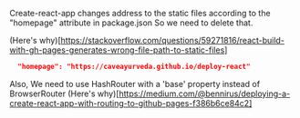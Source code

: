 Create-react-app changes address to the static files according to the "homepage" attribute in package.json
So we need to delete that.

(Here's why)[https://stackoverflow.com/questions/59271816/react-build-with-gh-pages-generates-wrong-file-path-to-static-files]
```json
  "homepage": "https://caveayurveda.github.io/deploy-react"
```

Also, We need to use HashRouter with a 'base' property instead of BrowserRouter
(Here's why)[https://medium.com/@bennirus/deploying-a-create-react-app-with-routing-to-github-pages-f386b6ce84c2]